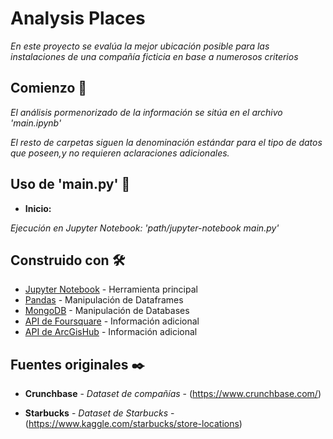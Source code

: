 
# Analysis Places


_En este proyecto se evalúa la mejor ubicación posible para las instalaciones de una compañía ficticia en base a numerosos criterios_


## Comienzo 🚀


_El análisis pormenorizado de la información se sitúa en el archivo 'main.ipynb'_

_El resto de carpetas siguen la denominación estándar para el tipo de datos que poseen,y no requieren aclaraciones adicionales._


## Uso de 'main.py' 🔧


* **Inicio:**

_Ejecución en Jupyter Notebook: 'path/jupyter-notebook main.py'_



## Construido con 🛠️

* [Jupyter Notebook](https://jupyter.org/) - Herramienta principal
* [Pandas](https://pandas.pydata.org/) - Manipulación de Dataframes
* [MongoDB](https://www.mongodb.com/) - Manipulación de Databases
* [API de Foursquare](https://developer.foursquare.com/) - Información adicional
* [API de ArcGisHub](https://hub.arcgis.com/datasets/e90996158f0a464189098881379597a6_0/geoservice?geometry=-94.285%2C-83.408%2C-102.722%2C89.630) - Información adicional


## Fuentes originales ✒️

* **Crunchbase** - *Dataset de compañías* - (https://www.crunchbase.com/)

* **Starbucks** - *Dataset de Starbucks* - (https://www.kaggle.com/starbucks/store-locations)

